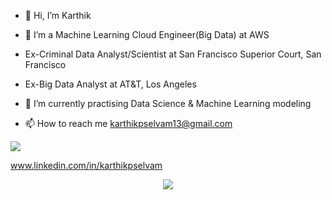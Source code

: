 - 👋 Hi, I’m Karthik
- 👀 I’m a Machine Learning Cloud Engineer(Big Data) at AWS 
- Ex-Criminal Data Analyst/Scientist at San Francisco Superior Court, San Francisco
- Ex-Big Data Analyst at AT&T, Los Angeles

- 🌱 I’m currently practising Data Science & Machine Learning modeling
- 📫 How to reach me karthikpselvam13@gmail.com

<img src="https://img.shields.io/badge/LinkedIn-0077B5?style=for-the-badge&logo=linkedin&logoColor=white" />


www.linkedin.com/in/karthikpselvam


<p align="center">
  <img src="https://user-images.githubusercontent.com/45563371/113604647-24a58000-9678-11eb-9bb9-4877d8f1674a.gif" />
</p>

